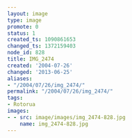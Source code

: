 ```yaml
---
layout: image
type: image
promote: 0
status: 1
created_ts: 1090861653
changed_ts: 1372159403
node_id: 828
title: IMG_2474
created: '2004-07-26'
changed: '2013-06-25'
aliases:
- "/2004/07/26/img_2474/"
permalink: "/2004/07/26/img_2474/"
tags:
- Rotorua
images:
- - src: image/images/img_2474-828.jpg
    name: img_2474-828.jpg
---
```


